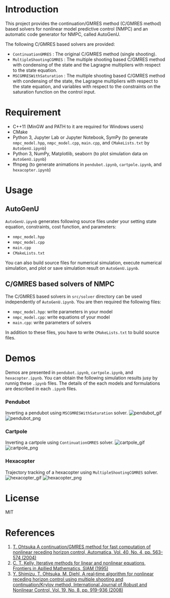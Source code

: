 # Introduction
This project provides the continuation/GMRES method (C/GMRES method) based solvers for nonlinear model predictive control (NMPC) and an automatic code generator for NMPC, called AutoGenU.

The following C/GMRES based solvers are provided: 
- `ContinuationGMRES` : The original C/GMRES method (single shooting).
- `MultipleShootingCGMRES` : The multiple shooting based C/GMRES method with condensing of the state and the Lagragne multipliers with respect to the state equation.
- `MSCGMRESWithSaturation` : The multiple shooting based C/GMRES method with condensing of the state, the Lagragne multipliers with respect to the state equation, and variables with respect to the constraints on the saturation function on the control input.


# Requirement
- C++11 (MinGW and PATH to it are required for Windows users)
- CMake
- Python 3, Jupyter Lab or Jupyter Notebook, SymPy (to generate `nmpc_model.hpp`, `nmpc_model.cpp`, `main.cpp`, and `CMakeLists.txt` by `AutoGenU.ipynb`)
- Python 3, NumPy, Matplotlib, seaborn (to plot simulation data on `AutoGenU.ipynb`)
- ffmpeg (to generate animations in `pendubot.ipynb`, `cartpole.ipynb`, and `hexacopter.ipynb`)

# Usage
## AutoGenU
`AutoGenU.ipynb` generates following source files under your setting state equation, constraints, cost function, and parameters: 
- `nmpc_model.hpp`  
- `nmpc_model.cpp`  
- `main.cpp`  
- `CMakeLists.txt`

You can also build source files for numerical simulation, execute numerical simulation, and plot or save simulation result on `AutoGenU.ipynb`.


## C/GMRES based solvers of NMPC
The C/GMRES based solvers in `src/solver` directory can be used independently of `AutoGenU.ipynb`. You are then required the following files:
- `nmpc_model.hpp`: write parameters in your model  
- `nmpc_model.cpp`: write equations of your model  
- `main.cpp`: write parameters of solvers  

In addition to these files, you have to write `CMakeLists.txt` to build source files.


# Demos
Demos are presented in `pendubot.ipynb`, `cartpole.ipynb`, and `hexacopter.ipynb`. You can obtain the following simulation results jusy by runnig these `.ipynb` files. The details of the each models and formulations are described in each `.ipynb` files.

### Pendubot  
Inverting a pendubot using `MSCGMRESWithSaturation` solver.
![pendubot_gif](https://raw.githubusercontent.com/wiki/mayataka/CGMRES/images/pendubot.gif)
![pendubot_png](https://raw.github.com/wiki/mayataka/CGMRES/images/pendubot.png)

### Cartpole
Inverting a cartpole using `ContinuationGMRES` solver.
![cartpole_gif](https://raw.githubusercontent.com/wiki/mayataka/CGMRES/images/cartpole.gif)
![cartpole_png](https://raw.github.com/wiki/mayataka/CGMRES/images/cartpole.png)

### Hexacopter 
Trajectory tracking of a hexacopter using `MultipleShootingCGMRES` solver.
![hexacopter_gif](https://raw.githubusercontent.com/wiki/mayataka/CGMRES/images/hexacopter.gif)
![hexacopter_png](https://raw.github.com/wiki/mayataka/CGMRES/images/hexacopter.png)


# License
MIT

# References
1. [T. Ohtsuka A continuation/GMRES method for fast computation of nonlinear receding horizon control, Automatica, Vol. 40, No. 4, pp. 563-574 (2004)](https://doi.org/10.1016/j.automatica.2003.11.005)
2. [C. T. Kelly, Iterative methods for linear and nonlinear equations, Frontiers in Apllied Mathematics, SIAM (1995)](https://doi.org/10.1137/1.9781611970944)
3. [Y. Shimizu, T. Ohtsuka, M. Diehl, A real‐time algorithm for nonlinear receding horizon control using multiple shooting and continuation/Krylov method, International Journal of Robust and Nonlinear Control, Vol. 19, No. 8, pp. 919-936 (2008)](https://doi.org/10.1002/rnc.1363)